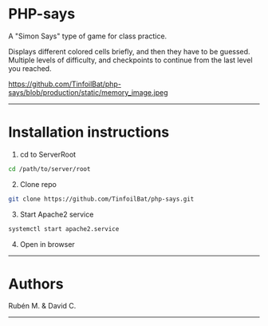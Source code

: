# PHP-says
A "Simon Says" type of game for class practice.

Displays different colored cells briefly, and then they have to be guessed. Multiple levels of difficulty, and checkpoints to continue from the last level you reached.

https://github.com/TinfoilBat/php-says/blob/production/static/memory_image.jpeg

___
# Installation instructions

1. cd to ServerRoot
```bash
cd /path/to/server/root
```
2. Clone repo
```bash
git clone https://github.com/TinfoilBat/php-says.git
```
3. Start Apache2 service

```bash
systemctl start apache2.service
```
4. Open in browser

___

# Authors
Rubén M. & David C.
___
